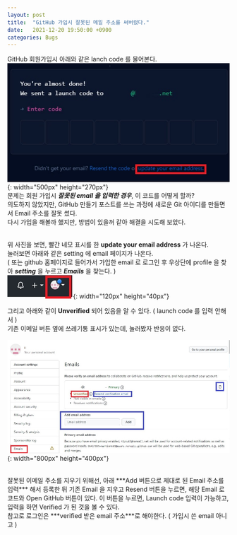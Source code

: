 ```yaml
---
layout: post
title:  "GitHub 가입시 잘못된 메일 주소를 써버렸다."
date:   2021-12-20 19:50:00 +0900
categories: Bugs
---
```

  
GitHub 회원가입시 아래와 같은 lanch code 를 물어본다.  
![launchcode](/assets/img/bugs-img/launchcode.jpg){: width="500px" height="270px"}  
문제는 회원 가입시 ***잘못된 email 을 입력한 경우***, 이 코드를 어떻게 할까?  
의도하지 않았지만, GitHub 만들기 포스트를 쓰는 과정에 새로운 Git 아이디를 만들면서 Email 주소를 잘못 썼다.    
다시 가입을 해볼까 했지만, 방법이 있을꺼 같아 해결을 시도해 보았다.  
<br>

위 사진을 보면, 빨간 네모 표시를 한 **update your email address** 가 나온다.  
눌러보면 아래와 같은 setting 에 email 페이지가 나온다.  
( 또는 github 홈페이지로 들어가서 가입한 email 로 로그인 후 우상단에 profile 을 찾아 ***setting*** 을 누르고 ***Emails*** 을 찾는다. )   
![setting](/assets/img/bugs-img/profile.jpg){: width="120px" height="40px"} 
<br>
  
그리고 아래와 같이 **Unverified** 되어 있음을 알 수 있다. ( launch code 를 입력 안해서 )    
기존 이메일 버튼 옆에 쓰레기통 표시가 있는데, 눌러봤자 반응이 없다.    
<br>
![emailsetting](/assets/img/bugs-img/emailsetting.jpg){: width="800px" height="400px"}  

<br>
잘못된 이메일 주소를 지우기 위해선, 아래 ***Add 버튼으로 제대로 된 Email 주소를 입력*** 해서 등록한 뒤   
기존 Email 을 지우고  Resend 버튼을 누르면, 해당 Email 로 코드와 Open GitHub 버튼이 있다.  
이 버튼을 누르면, Launch code 입력이 가능하고, 입력을 하면 Verified 가 된 것을 볼 수 있다.  
<br>
참고로 로그인은 ***verified 받은 email 주소***로 해야한다. ( 가입시 쓴 email 아니고 )
